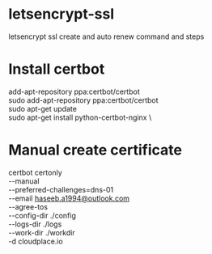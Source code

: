 # letsencrypt-ssl
letsencrypt ssl create and auto renew command and steps

# Install certbot
add-apt-repository ppa:certbot/certbot \
sudo add-apt-repository ppa:certbot/certbot \
sudo apt-get update \
sudo apt-get install python-certbot-nginx \

# Manual create certificate
certbot certonly \
    --manual \
    --preferred-challenges=dns-01 \
    --email haseeb.a1994@outlook.com \
    --agree-tos \
    --config-dir ./config \
    --logs-dir ./logs \
    --work-dir ./workdir \
    -d cloudplace.io
    


